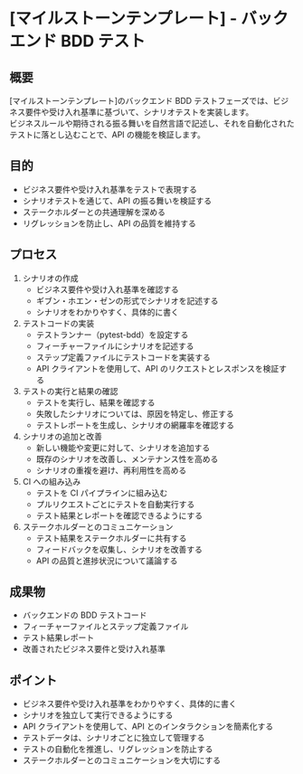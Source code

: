 # [マイルストーンテンプレート] - バックエンド BDD テスト

## 概要

[マイルストーンテンプレート]のバックエンド BDD テストフェーズでは、ビジネス要件や受け入れ基準に基づいて、シナリオテストを実装します。  
ビジネスルールや期待される振る舞いを自然言語で記述し、それを自動化されたテストに落とし込むことで、API の機能を検証します。

## 目的

- ビジネス要件や受け入れ基準をテストで表現する
- シナリオテストを通じて、API の振る舞いを検証する
- ステークホルダーとの共通理解を深める
- リグレッションを防止し、API の品質を維持する

## プロセス

1. シナリオの作成
   - ビジネス要件や受け入れ基準を確認する
   - ギブン・ホエン・ゼンの形式でシナリオを記述する
   - シナリオをわかりやすく、具体的に書く
2. テストコードの実装
   - テストランナー（pytest-bdd）を設定する
   - フィーチャーファイルにシナリオを記述する
   - ステップ定義ファイルにテストコードを実装する
   - API クライアントを使用して、API のリクエストとレスポンスを検証する
3. テストの実行と結果の確認
   - テストを実行し、結果を確認する
   - 失敗したシナリオについては、原因を特定し、修正する
   - テストレポートを生成し、シナリオの網羅率を確認する
4. シナリオの追加と改善
   - 新しい機能や変更に対して、シナリオを追加する
   - 既存のシナリオを改善し、メンテナンス性を高める
   - シナリオの重複を避け、再利用性を高める
5. CI への組み込み
   - テストを CI パイプラインに組み込む
   - プルリクエストごとにテストを自動実行する
   - テスト結果とレポートを確認できるようにする
6. ステークホルダーとのコミュニケーション
   - テスト結果をステークホルダーに共有する
   - フィードバックを収集し、シナリオを改善する
   - API の品質と進捗状況について議論する

## 成果物

- バックエンドの BDD テストコード
- フィーチャーファイルとステップ定義ファイル
- テスト結果レポート
- 改善されたビジネス要件と受け入れ基準

## ポイント

- ビジネス要件や受け入れ基準をわかりやすく、具体的に書く
- シナリオを独立して実行できるようにする
- API クライアントを使用して、API とのインタラクションを簡素化する
- テストデータは、シナリオごとに独立して管理する
- テストの自動化を推進し、リグレッションを防止する
- ステークホルダーとのコミュニケーションを大切にする
